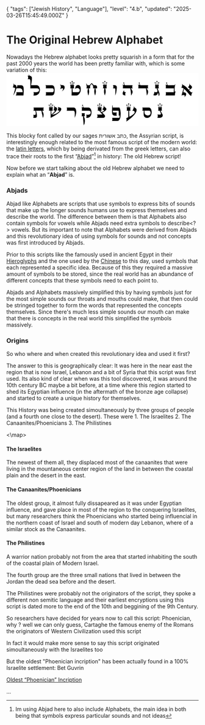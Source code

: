 {
  "tags": ["Jewish History", "Language"],
  "level": "4.b",
  "updated": "2025-03-26T15:45:49.000Z"
}

# The Original Hebrew Alphabet

Nowadays the Hebrew alphabet looks pretty squarish in a form that for the past 2000 years the world has been pretty familiar with, which is some variation of this:
![Ashurit](./Images/Ashurit.png)

This blocky font called by our sages כתב אשורית, the Assyrian script, is interestingly enough related to the most famous script of the modern world: the [latin letters](https://en.wikipedia.org/wiki/Latin_alphabet), which by being derivated from the greek letters, can also trace their roots to the first “[Abjad](https://en.wikipedia.org/wiki/Abjad)”[^*] in history: The old Hebrew script!

Now before we start talking about the old Hebrew alphabet we need to explain what an “**Abjad**” is. 

### Abjads

Abjad like Alphabets are scripts that use symbols to express bits of sounds that make up the longer sounds humans use to express themselves and describe the world. The difference between them is that Alphabets also contain symbols for vowels while Abjads need extra symbols to describe<?> vowels. But its important to note that Alphabets were derived from Abjads and this revolutionary idea of using symbols for sounds and not concepts was first introduced by Abjads.

Prior to this scripts like the famously used in ancient Egypt in their [Hieroglyphs](https://en.wikipedia.org/wiki/Egyptian_hieroglyphs) and the one used by the [Chinese](https://commons.wikimedia.org/wiki/File:%E5%A7%93%E8%A7%A3_Digidepo_1287529_00000014(2)_(cropped).jpg#/media/File:%E5%A7%93%E8%A7%A3_Digidepo_1287529_00000014(2)_(cropped).jpg) to this day, used symbols that each represented a specific idea. Because of this they required a massive amount of symbols to be stored, since the real world has an abundance of different concepts that these symbols need to each point to. 

Abjads and Alphabets massively simplified this by having symbols just for the most simple sounds our throats and mouths could make, that then could be stringed together to form the words that represented the concepts themselves. Since there's much less simple sounds our mouth can make that there is concepts in the real world this simplified the symbols massively. 

### Origins

So who where and when created this revolutionary idea and used it first?

The answer to this is geographically clear: It was here in the near east the region that is now Israel, Lebanon and a bit of Syria that this script was first used. Its also kind of clear when was this tool discovered, it was around the 10th century BC maybe a bit before, at a time where this region started to shed its Egyptian influence (in the aftermath of the bronze age collapse) and started to create a unique history for themselves.

This History was being created simoultaneously by three groups of people (and a fourth one close to the desert). These were 1. The Israelites 2. The Canaanites/Phoenicians 3. The Philistines

<\map>

#### The Israelites

The newest of them all, they displaced most of the canaanites that were living in the mountaneous center region of the land in between the coastal plain and the desert in the east.

#### The Canaanites/Phoenicians

The oldest group, it almost fully dissapeared as it was under Egyptian influence, and gave place in most of the region to the conquering Israelites, but many researchers think the Phoenicians who started being influencial in the northern coast of Israel and south of modern day Lebanon, where of a similar stock as the Canaanites.

#### The Philistines

A warrior nation probably not from the area that started inhabiting the south of the coastal plain of Modern Israel.

The fourth group are the three small nations that lived in between the Jordan the dead sea before and the desert. 

The Philistines were probably not the originators of the script, they spoke a different non semitic language and their earliest encryptions using this script is dated more to the end of the 10th and beggining of the 9th Century.

So researchers have decided for years now to call this script: Phoenician, why ? well we can only guess, Cartaghe the famous enemy of the Romans the originators of Western Civilization used this script 

In fact it would make more sense to say this script originated simoultaneously with the Israelites too

But the oldest "Phoenician incription" has been actually found in a 100% Israelite settlement: Bet Guvrin

[Oldest “Phoenician” Incription](https://en.wikipedia.org/wiki/Zayit_Stone)



...

[^*]: Im using Abjad here to also include Alphabets, the main idea in both being that symbols express particular sounds and not ideas

